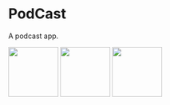 # PodCast
[image1]: device-2017-06-02-000725.png
[image2]: device-2017-06-02-001134.png
[image3]: device-2017-06-02-001347.png
A podcast app.
<p float="left">
  <img src=[image1] width="100" />
  <img src=[image2] width="100" /> 
  <img src=[image3] width="100" />
</p>
